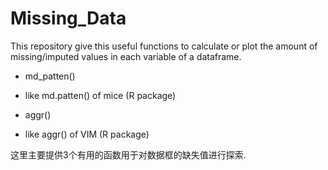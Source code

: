 # Missing_Data

This repository give this useful functions to calculate or plot the amount of missing/imputed values in each variable of a dataframe.
* md_patten()
 - like md.patten() of mice (R package) 
* aggr()  
 - like aggr()  of VIM (R package)

这里主要提供3个有用的函数用于对数据框的缺失值进行探索.
